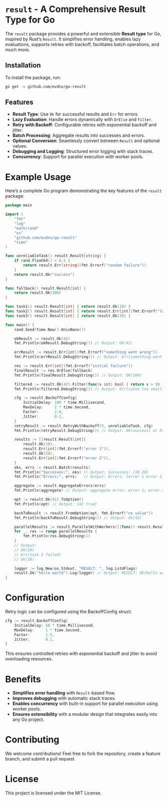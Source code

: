 # `result` - A Comprehensive Result Type for Go

The `result` package provides a powerful and extensible **Result type** for Go, inspired by Rust’s `Result`. It simplifies error handling, enables lazy evaluations, supports retries with backoff, facilitates batch operations, and much more.

## Installation

To install the package, run:

```bash
go get -u github.com/evdnx/go-result
```

## Features

- **Result Type**: Use `Ok` for successful results and `Err` for errors.
- **Lazy Evaluation**: Handle errors dynamically with `OrElse` and `Filter`.
- **Retry with Backoff**: Configurable retries with exponential backoff and jitter.
- **Batch Processing**: Aggregate results into successes and errors.
- **Optional Conversion**: Seamlessly convert between `Result` and optional values.
- **Debugging and Logging**: Structured error logging with stack traces.
- **Concurrency**: Support for parallel execution with worker pools.

# Example Usage

Here’s a complete Go program demonstrating the key features of the `result` package:

```go
package main

import (
	"fmt"
	"log"
	"math/rand"
	"os"
	"github.com/evdnx/go-result"
	"time"
)

func unreliableTask() result.Result[string] {
	if rand.Float64() < 0.5 {
		return result.Err[string](fmt.Errorf("random failure"))
	}
	return result.Ok("success")
}

func fallback() result.Result[int] {
	return result.Ok(100)
}

func task1() result.Result[int] { return result.Ok(10) }
func task2() result.Result[int] { return result.Err[int](fmt.Errorf("task 2 failed")) }
func task3() result.Result[int] { return result.Ok(30) }

func main() {
	rand.Seed(time.Now().UnixNano())

	okResult := result.Ok(42)
	fmt.Println(okResult.DebugString()) // Output: Ok(42)

	errResult := result.Err[int](fmt.Errorf("something went wrong"))
	fmt.Println(errResult.DebugString()) // Output: Err(something went wrong)

	res := result.Err[int](fmt.Errorf("initial failure"))
	finalResult := res.OrElse(fallback)
	fmt.Println(finalResult.DebugString()) // Output: Ok(100)

	filtered := result.Ok(42).Filter(func(v int) bool { return v > 50 }, fmt.Errorf("value too small"))
	fmt.Println(filtered.DebugString()) // Output: Err(value too small)

	cfg := result.BackoffConfig{
		InitialDelay: 100 * time.Millisecond,
		MaxDelay:     2 * time.Second,
		Factor:       2.0,
		Jitter:       0.2,
	}
	retryResult := result.RetryWithBackoff(5, unreliableTask, cfg)
	fmt.Println(retryResult.DebugString()) // Output: Ok(success) or Err(random failure)

	results := []result.Result[int]{
		result.Ok(10),
		result.Err[int](fmt.Errorf("error 1")),
		result.Ok(20),
		result.Err[int](fmt.Errorf("error 2")),
	}
	oks, errs := result.Batch(results)
	fmt.Println("Successes:", oks) // Output: Successes: [10 20]
	fmt.Println("Errors:", errs)   // Output: Errors: [error 1 error 2]

	aggregate := result.AggregateErrors(errs)
	fmt.Println(aggregate) // Output: aggregate error: error 1; error 2;

	opt := result.Ok(42).ToOption()
	fmt.Println(opt) // Output: {42 true}

	backToResult := result.FromOption(opt, fmt.Errorf("no value"))
	fmt.Println(backToResult.DebugString()) // Output: Ok(42)

	parallelResults := result.ParallelWithWorkers([]func() result.Result[int]{task1, task2, task3}, 2)
	for _, res := range parallelResults {
		fmt.Println(res.DebugString())
	}
	// Output:
	// Ok(10)
	// Err(task 2 failed)
	// Ok(30)

	logger := log.New(os.Stdout, "RESULT: ", log.LstdFlags)
	result.Ok("hello world").Log(logger) // Output: RESULT: Ok(hello world)
}
```

# Configuration

Retry logic can be configured using the BackoffConfig struct:

```go
cfg := result.BackoffConfig{
	InitialDelay: 50 * time.Millisecond,
	MaxDelay:     1 * time.Second,
	Factor:       1.5,
	Jitter:       0.1,
}
```

This ensures controlled retries with exponential backoff and jitter to avoid overloading resources.

# Benefits

- **Simplifies error handling** with `Result`-based flow.
- **Improves debugging** with automatic stack traces.
- **Enables concurrency** with built-in support for parallel execution using worker pools.
- **Ensures extensibility** with a modular design that integrates easily into any Go project.

# Contributing

We welcome contributions! Feel free to fork the repository, create a feature branch, and submit a pull request.

# License

This project is licensed under the MIT License.
